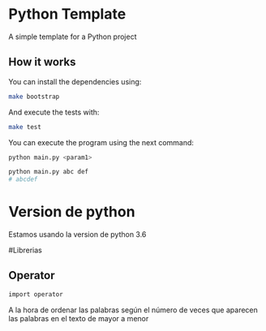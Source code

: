 # Python Template

A simple template for a Python project

## How it works

You can install the dependencies using:

```bash
make bootstrap
```

And execute the tests with:

```bash
make test
```

You can execute the program using the next command:

```bash
python main.py <param1>

python main.py abc def
# abcdef 
```

# Version de python
Estamos usando la version de python 3.6

#Librerias
## Operator
```bash
import operator
```
A la hora de ordenar las palabras según el número de veces que aparecen las palabras en el texto de mayor a menor
